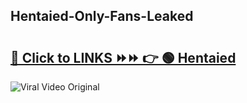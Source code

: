 
 ## Hentaied-Only-Fans-Leaked

# <h2><a href="https://clipsfans.com/Hentaied&ref=git">🔗 Click to LINKS ⏩⏩ 👉 🟢 Hentaied </a></h2>

<a href="https://clipsfans.com/Hentaied&ref=git" rel="nofollow" data-target="animated-image.originalLink"><img src="https://i.ibb.co.com/xMMVF88/686577567.gif" alt="Viral Video Original" style="max-width: 100%; display: inline-block;" data-target="animated-image.originalImage"></a>
